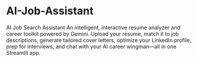 # AI-Job-Assistant
AI Job Search Assistant An intelligent, interactive resume analyzer and career toolkit powered by Gemini. Upload your resume, match it to job descriptions, generate tailored cover letters, optimize your LinkedIn profile, prep for interviews, and chat with your AI career wingman—all in one Streamlit app.
